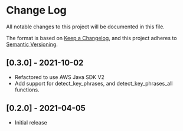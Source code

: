 # Change Log

All notable changes to this project will be documented in this file.

The format is based on [Keep a Changelog](https://keepachangelog.com/en/1.0.0/),
and this project adheres to [Semantic Versioning](https://semver.org/spec/v2.0.0.html).

## [0.3.0] - 2021-10-02
- Refactored to use AWS Java SDK V2
- Add support for detect_key_phrases, and detect_key_phrases_all functions.

## [0.2.0] - 2021-04-05
- Initial release